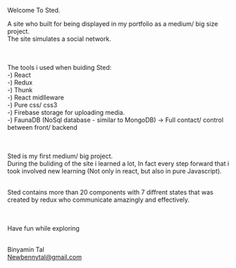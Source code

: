 Welcome To Sted.

A site who built for being displayed in my portfolio as a medium/ big size project. </br>
The site simulates a social network.
</br></br></br>


The tools i used when buiding Sted: </br>
-) React</br>
-) Redux</br>
-) Thunk</br>
-) React midlleware</br>
-) Pure css/ css3</br>
-) Firebase storage for uploading media.</br>
-) FaunaDB (NoSql database - similar to MongoDB) -> Full contact/ control between front/ backend</br></br></br>


Sted is my first medium/ big project.</br>
During the buliding of the site i learned a lot, In fact every step forward that i took involved new learning (Not only in react,
but also in pure Javascript).</br></br>

Sted contains more than 20 components with 7 diffrent states that was created by redux who communicate amazingly and effectively.</br></br></br>


Have fun while exploring</br></br>

Binyamin Tal</br>
Newbennytal@gmail.com
